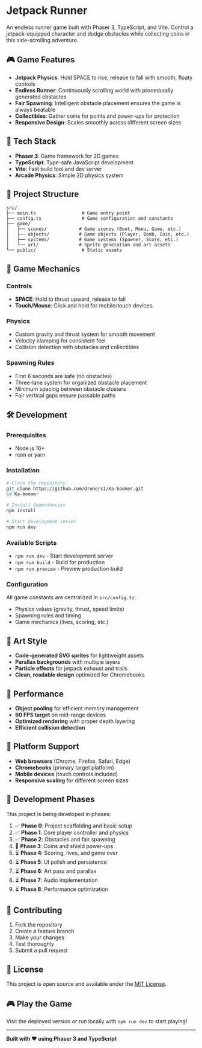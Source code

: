 # Jetpack Runner

An endless runner game built with Phaser 3, TypeScript, and Vite. Control a jetpack-equipped character and dodge obstacles while collecting coins in this side-scrolling adventure.

## 🎮 Game Features

- **Jetpack Physics**: Hold SPACE to rise, release to fall with smooth, floaty controls
- **Endless Runner**: Continuously scrolling world with procedurally generated obstacles
- **Fair Spawning**: Intelligent obstacle placement ensures the game is always beatable
- **Collectibles**: Gather coins for points and power-ups for protection
- **Responsive Design**: Scales smoothly across different screen sizes

## 🚀 Tech Stack

- **Phaser 3**: Game framework for 2D games
- **TypeScript**: Type-safe JavaScript development
- **Vite**: Fast build tool and dev server
- **Arcade Physics**: Simple 2D physics system

## 📁 Project Structure

```
src/
├── main.ts                 # Game entry point
├── config.ts               # Game configuration and constants
├── game/
│   ├── scenes/            # Game scenes (Boot, Menu, Game, etc.)
│   ├── objects/           # Game objects (Player, Bomb, Coin, etc.)
│   ├── systems/           # Game systems (Spawner, Score, etc.)
│   └── art/               # Sprite generation and art assets
└── public/                 # Static assets
```

## 🎯 Game Mechanics

### Controls
- **SPACE**: Hold to thrust upward, release to fall
- **Touch/Mouse**: Click and hold for mobile/touch devices

### Physics
- Custom gravity and thrust system for smooth movement
- Velocity clamping for consistent feel
- Collision detection with obstacles and collectibles

### Spawning Rules
- First 6 seconds are safe (no obstacles)
- Three-lane system for organized obstacle placement
- Minimum spacing between obstacle clusters
- Fair vertical gaps ensure passable paths

## 🛠️ Development

### Prerequisites
- Node.js 16+ 
- npm or yarn

### Installation
```bash
# Clone the repository
git clone https://github.com/droners1/Ka-boomer.git
cd Ka-boomer

# Install dependencies
npm install

# Start development server
npm run dev
```

### Available Scripts
- `npm run dev` - Start development server
- `npm run build` - Build for production
- `npm run preview` - Preview production build

### Configuration
All game constants are centralized in `src/config.ts`:
- Physics values (gravity, thrust, speed limits)
- Spawning rules and timing
- Game mechanics (lives, scoring, etc.)

## 🎨 Art Style

- **Code-generated SVG sprites** for lightweight assets
- **Parallax backgrounds** with multiple layers
- **Particle effects** for jetpack exhaust and trails
- **Clean, readable design** optimized for Chromebooks

## 🔧 Performance

- **Object pooling** for efficient memory management
- **60 FPS target** on mid-range devices
- **Optimized rendering** with proper depth layering
- **Efficient collision detection**

## 📱 Platform Support

- **Web browsers** (Chrome, Firefox, Safari, Edge)
- **Chromebooks** (primary target platform)
- **Mobile devices** (touch controls included)
- **Responsive scaling** for different screen sizes

## 🚧 Development Phases

This project is being developed in phases:

1. ✅ **Phase 0**: Project scaffolding and basic setup
2. ✅ **Phase 1**: Core player controller and physics
3. ✅ **Phase 2**: Obstacles and fair spawning
4. 🔄 **Phase 3**: Coins and shield power-ups
5. ⏳ **Phase 4**: Scoring, lives, and game over
6. ⏳ **Phase 5**: UI polish and persistence
7. ⏳ **Phase 6**: Art pass and parallax
8. ⏳ **Phase 7**: Audio implementation
9. ⏳ **Phase 8**: Performance optimization

## 🤝 Contributing

1. Fork the repository
2. Create a feature branch
3. Make your changes
4. Test thoroughly
5. Submit a pull request

## 📄 License

This project is open source and available under the [MIT License](LICENSE).

## 🎮 Play the Game

Visit the deployed version or run locally with `npm run dev` to start playing!

---

**Built with ❤️ using Phaser 3 and TypeScript**
